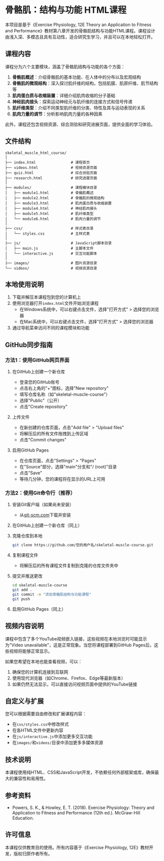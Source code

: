 # 骨骼肌：结构与功能 HTML课程

本项目是基于《Exercise Physiology, 12E Theory an Application to Fitness and Performance》教材第八章开发的骨骼肌结构与功能HTML课程。课程设计由浅入深、多模态且具有互动性，适合研究生学习，并且可以在本地轻松打开。

## 课程内容

课程分为六个主要模块，涵盖了骨骼肌结构与功能的各个方面：

1. **骨骼肌概述**：介绍骨骼肌的基本功能、在人体中的分布以及宏观结构
2. **骨骼肌的微观结构**：深入探讨肌纤维的结构，包括肌膜、肌原纤维、肌节结构等
3. **肌肉蛋白质与收缩装置**：详细介绍肌肉收缩的分子基础
4. **神经肌肉接头**：探索运动神经元与肌纤维的连接方式和信号传递
5. **肌纤维类型**：介绍不同类型肌纤维的分类、特性及其与运动表现的关系
6. **肌肉力量的调节**：分析影响肌肉力量的各种因素

此外，课程还包含视频资源、综合测验和研究进展页面，提供全面的学习体验。

## 文件结构

```
skeletal_muscle_html_course/
│
├── index.html                # 课程首页
├── videos.html               # 视频资源页面
├── quiz.html                 # 综合测验页面
├── research.html             # 研究进展页面
│
├── modules/                  # 课程模块目录
│   ├── module1.html          # 骨骼肌概述
│   ├── module2.html          # 骨骼肌的微观结构
│   ├── module3.html          # 肌肉蛋白质与收缩装置
│   ├── module4.html          # 神经肌肉接头
│   ├── module5.html          # 肌纤维类型
│   └── module6.html          # 肌肉力量的调节
│
├── css/                      # 样式表目录
│   └── styles.css            # 主样式表
│
├── js/                       # JavaScript脚本目录
│   ├── main.js               # 主脚本文件
│   └── interactive.js        # 交互功能脚本
│
├── images/                   # 图片资源目录
└── videos/                   # 视频资源目录
```

## 本地使用说明

1. 下载并解压本课程包到您的计算机上
2. 使用浏览器打开`index.html`文件开始浏览课程
   - 在Windows系统中，可以右键点击文件，选择"打开方式" > 选择您的浏览器
   - 在Mac系统中，可以右键点击文件，选择"打开方式" > 选择您的浏览器
3. 通过导航菜单访问不同的课程模块和功能

## GitHub同步指南

### 方法1：使用GitHub网页界面

1. 在GitHub上创建一个新仓库
   - 登录您的GitHub账号
   - 点击右上角的"+"图标，选择"New repository"
   - 填写仓库名称（如"skeletal-muscle-course"）
   - 选择"Public"（公开）
   - 点击"Create repository"

2. 上传文件
   - 在新创建的仓库页面，点击"Add file" > "Upload files"
   - 将解压后的所有文件拖拽到上传区域
   - 点击"Commit changes"

3. 启用GitHub Pages
   - 在仓库页面，点击"Settings" > "Pages"
   - 在"Source"部分，选择"main"分支和"/ (root)"目录
   - 点击"Save"
   - 等待几分钟，您的课程将在显示的URL上可用

### 方法2：使用Git命令行（推荐）

1. 安装Git客户端（如果尚未安装）
   - 从[git-scm.com](https://git-scm.com/downloads)下载并安装

2. 在GitHub上创建一个新仓库（同上）

3. 克隆仓库到本地
   ```bash
   git clone https://github.com/您的用户名/skeletal-muscle-course.git
   ```

4. 复制课程文件
   - 将解压后的所有课程文件复制到克隆的仓库文件夹中

5. 提交并推送更改
   ```bash
   cd skeletal-muscle-course
   git add .
   git commit -m "添加骨骼肌结构与功能课程"
   git push
   ```

6. 启用GitHub Pages（同上）

## 视频内容说明

课程中包含了多个YouTube视频嵌入链接，这些视频在本地浏览时可能显示为"Video unavailable"，这是正常现象。当您将课程部署到GitHub Pages后，这些视频将能够正常显示。

如果您希望在本地也能查看视频，可以：
1. 确保您的计算机连接到互联网
2. 使用现代浏览器（如Chrome、Firefox、Edge等最新版本）
3. 如果仍然无法显示，可以直接访问视频页面中提供的YouTube链接

## 自定义与扩展

您可以根据需要自由修改和扩展课程内容：

- 在`css/styles.css`中修改样式
- 在各HTML文件中更新内容
- 在`js/interactive.js`中添加更多交互功能
- 在`images/`和`videos/`目录中添加更多多媒体资源

## 技术说明

本课程使用纯HTML、CSS和JavaScript开发，不依赖任何外部框架或库，确保最大的兼容性和易用性。

## 参考资料

- Powers, S. K., & Howley, E. T. (2018). Exercise Physiology: Theory and Application to Fitness and Performance (12th ed.). McGraw-Hill Education.

## 许可信息

本课程仅供教育目的使用。所有内容基于《Exercise Physiology, 12E》教材开发，版权归原作者所有。
